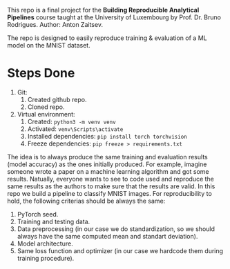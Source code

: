 This repo is a final project for the **Building Reproducible Analytical Pipelines** course taught at the University of Luxembourg by Prof. Dr. Bruno Rodrigues. Author: Anton Zaitsev.

The repo is designed to easily reproduce training &amp; evaluation of a ML model on the MNIST dataset.

# Steps Done

1. Git:
   1. Created github repo.
   2. Cloned repo.
2. Virtual environment:
   1. Created: `python3 -m venv venv`
   2. Activated: `venv\Scripts\activate`
   3. Installed dependencies: `pip install torch torchvision`
   4. Freeze dependencies: `pip freeze > requirements.txt`

The idea is to always produce the same training and evaluation results (model accuracy) as the ones initially produced. For example, imagine someone wrote a paper on a machine learning algorithm and got some results. Natually, everyone wants to see to code used and reproduce the same results as the authors to make sure that the results are valid. In this repo we build a pipeline to classify MNIST images. For reproducibility to hold, the following criterias should be always the same:
1. PyTorch seed.
1. Training and testing data.
2. Data preprocessing (in our case we do standardization, so we should always have the same computed mean and standart deviation).
3. Model architecture.
4. Same loss function and optimizer (in our case we hardcode them during training procedure).
